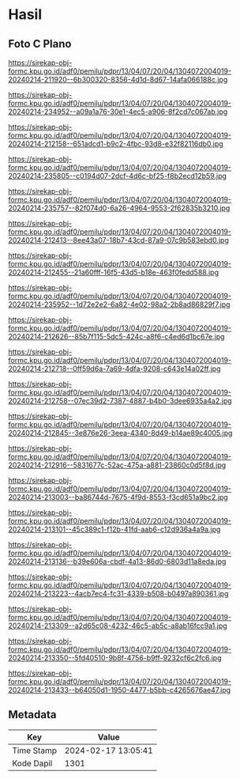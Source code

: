 # Hasil

## Foto C Plano

https://sirekap-obj-formc.kpu.go.id/adf0/pemilu/pdpr/13/04/07/20/04/1304072004019-20240214-211920--6b300320-8356-4d1d-8d67-14afa066188c.jpg

https://sirekap-obj-formc.kpu.go.id/adf0/pemilu/pdpr/13/04/07/20/04/1304072004019-20240214-234952--a09a1a76-30e1-4ec5-a906-8f2cd7c067ab.jpg

https://sirekap-obj-formc.kpu.go.id/adf0/pemilu/pdpr/13/04/07/20/04/1304072004019-20240214-212158--651adcd1-b9c2-4fbc-93d8-e32f82116db0.jpg

https://sirekap-obj-formc.kpu.go.id/adf0/pemilu/pdpr/13/04/07/20/04/1304072004019-20240214-235805--c0194d07-2dcf-4d6c-bf25-f8b2ecd12b59.jpg

https://sirekap-obj-formc.kpu.go.id/adf0/pemilu/pdpr/13/04/07/20/04/1304072004019-20240214-235757--82f074d0-6a26-4964-9553-2f62835b3210.jpg

https://sirekap-obj-formc.kpu.go.id/adf0/pemilu/pdpr/13/04/07/20/04/1304072004019-20240214-212413--8ee43a07-18b7-43cd-87a9-07c9b583ebd0.jpg

https://sirekap-obj-formc.kpu.go.id/adf0/pemilu/pdpr/13/04/07/20/04/1304072004019-20240214-212455--21a60fff-16f5-43d5-b18e-463f0fedd588.jpg

https://sirekap-obj-formc.kpu.go.id/adf0/pemilu/pdpr/13/04/07/20/04/1304072004019-20240214-235952--1d72e2e2-6a82-4e02-98a2-2b8ad86829f7.jpg

https://sirekap-obj-formc.kpu.go.id/adf0/pemilu/pdpr/13/04/07/20/04/1304072004019-20240214-212626--85b7f115-5dc5-424c-a8f6-c4ed6d1bc67e.jpg

https://sirekap-obj-formc.kpu.go.id/adf0/pemilu/pdpr/13/04/07/20/04/1304072004019-20240214-212718--0ff59d6a-7a69-4dfa-9208-c643e14a02ff.jpg

https://sirekap-obj-formc.kpu.go.id/adf0/pemilu/pdpr/13/04/07/20/04/1304072004019-20240214-212758--07ec39d2-7387-4887-b4b0-3dee6935a4a2.jpg

https://sirekap-obj-formc.kpu.go.id/adf0/pemilu/pdpr/13/04/07/20/04/1304072004019-20240214-212845--3e876e26-3eea-4340-8d49-b14ae89c4005.jpg

https://sirekap-obj-formc.kpu.go.id/adf0/pemilu/pdpr/13/04/07/20/04/1304072004019-20240214-212916--5831677c-52ac-475a-a881-23860c0d5f8d.jpg

https://sirekap-obj-formc.kpu.go.id/adf0/pemilu/pdpr/13/04/07/20/04/1304072004019-20240214-213003--ba86744d-7675-4f9d-8553-f3cd651a9bc2.jpg

https://sirekap-obj-formc.kpu.go.id/adf0/pemilu/pdpr/13/04/07/20/04/1304072004019-20240214-213101--45c389c1-f12b-41fd-aab6-c12d936a4a9a.jpg

https://sirekap-obj-formc.kpu.go.id/adf0/pemilu/pdpr/13/04/07/20/04/1304072004019-20240214-213136--b39e606a-cbdf-4a13-86d0-6803d11a8eda.jpg

https://sirekap-obj-formc.kpu.go.id/adf0/pemilu/pdpr/13/04/07/20/04/1304072004019-20240214-213223--4acb7ec4-fc31-4339-b508-b0497a890361.jpg

https://sirekap-obj-formc.kpu.go.id/adf0/pemilu/pdpr/13/04/07/20/04/1304072004019-20240214-213309--a2d65c08-4232-46c5-ab5c-a8ab16fcc9a1.jpg

https://sirekap-obj-formc.kpu.go.id/adf0/pemilu/pdpr/13/04/07/20/04/1304072004019-20240214-213350--5fd40510-9b8f-4756-b9ff-9232cf6c2fc6.jpg

https://sirekap-obj-formc.kpu.go.id/adf0/pemilu/pdpr/13/04/07/20/04/1304072004019-20240214-213433--b64050d1-1950-4477-b5bb-c4265676ae47.jpg


## Metadata

| Key        | Value               |
| ---------- | ------------------- |
| Time Stamp | 2024-02-17 13:05:41 |
| Kode Dapil | 1301                |



